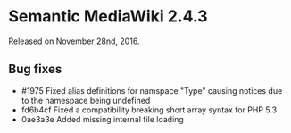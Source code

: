 # Semantic MediaWiki 2.4.3

Released on November 28nd, 2016.

## Bug fixes

* #1975 Fixed alias definitions for namspace "Type" causing notices due to the namespace being undefined
* fd6b4cf Fixed a compatibility breaking short array syntax for PHP 5.3
* 0ae3a3e Added missing internal file loading
